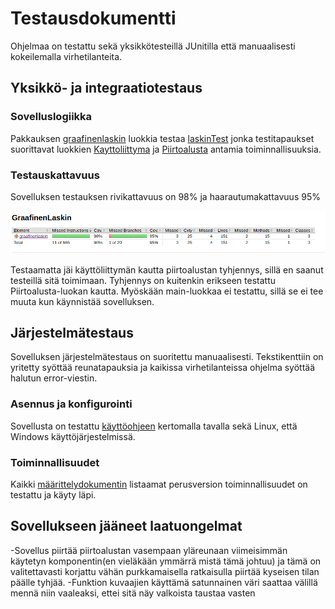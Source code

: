 # Testausdokumentti

Ohjelmaa on testattu sekä yksikkötesteillä JUnitilla että manuaalisesti kokeilemalla virhetilanteita.

## Yksikkö- ja integraatiotestaus

### Sovelluslogiikka

Pakkauksen [graafinenlaskin](https://github.com/Mikaelpa/ot-harjoitustyo/tree/master/Graafinen%20laskin/GraafinenLaskin/src/main/java/graafinenlaskin) 
luokkia testaa [laskinTest](https://github.com/Mikaelpa/ot-harjoitustyo/blob/master/Graafinen%20laskin/GraafinenLaskin/src/test/java/graafinenLaskinTest/laskinTest.java) 
jonka testitapaukset suorittavat luokkien [Kayttoliittyma](https://github.com/Mikaelpa/ot-harjoitustyo/blob/master/Graafinen%20laskin/GraafinenLaskin/src/main/java/graafinenlaskin/Kayttoliittyma.java) 
ja [Piirtoalusta](https://github.com/Mikaelpa/ot-harjoitustyo/blob/master/Graafinen%20laskin/GraafinenLaskin/src/main/java/graafinenlaskin/Piirtoalusta.java) 
antamia toiminnallisuuksia.

### Testauskattavuus

Sovelluksen testauksen rivikattavuus on 98% ja haarautumakattavuus 95%

<img src="https://github.com/Mikaelpa/ot-harjoitustyo/blob/master/Graafinen%20laskin/dokumentaatio/kuvat/testikuva.png?raw=true" width="800"> 

Testaamatta jäi käyttöliittymän kautta piirtoalustan tyhjennys, sillä en saanut testeillä sitä toimimaan. Tyhjennys on kuitenkin erikseen testattu Piirtoalusta-luokan kautta.
Myöskään main-luokkaa ei testattu, sillä se ei tee muuta kun käynnistää sovelluksen.

## Järjestelmätestaus

Sovelluksen järjestelmätestaus on suoritettu manuaalisesti. Tekstikenttiin on yritetty syöttää reunatapauksia ja kaikissa virhetilanteissa ohjelma syöttää halutun error-viestin.

### Asennus ja konfigurointi

Sovellusta on testattu [käyttöohjeen](https://github.com/Mikaelpa/ot-harjoitustyo/blob/master/Graafinen%20laskin/dokumentaatio/kayttoohje.md) kertomalla tavalla sekä Linux, että Windows käyttöjärjestelmissä.


### Toiminnallisuudet

Kaikki [määrittelydokumentin](https://github.com/Mikaelpa/ot-harjoitustyo/blob/master/Graafinen%20laskin/dokumentaatio/vaatimusmaarittely.md) listaamat perusversion toiminnallisuudet on testattu ja käyty läpi.

## Sovellukseen jääneet laatuongelmat

-Sovellus piirtää piirtoalustan vasempaan yläreunaan viimeisimmän käytetyn komponentin(en vieläkään ymmärrä mistä tämä johtuu) ja tämä on valitettavasti korjattu vähän purkkamaisella ratkaisulla piirtää kyseisen tilan päälle tyhjää.
-Funktion kuvaajien käyttämä satunnainen väri saattaa välillä mennä niin vaaleaksi, ettei sitä näy valkoista taustaa vasten
